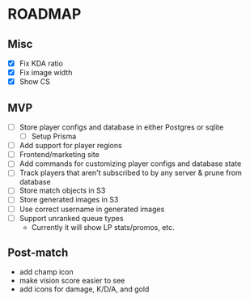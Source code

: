 # ROADMAP

## Misc

- [x] Fix KDA ratio
- [x] Fix image width
- [x] Show CS

## MVP

- [ ] Store player configs and database in either Postgres or sqlite
  - [ ] Setup Prisma
- [ ] Add support for player regions
- [ ] Frontend/marketing site
- [ ] Add commands for customizing player configs and database state
- [ ] Track players that aren't subscribed to by any server & prune from
      database
- [ ] Store match objects in S3
- [ ] Store generated images in S3
- [ ] Use correct username in generated images
- [ ] Support unranked queue types
  - Currently it will show LP stats/promos, etc.

## Post-match

- add champ icon
- make vision score easier to see
- add icons for damage, K/D/A, and gold
